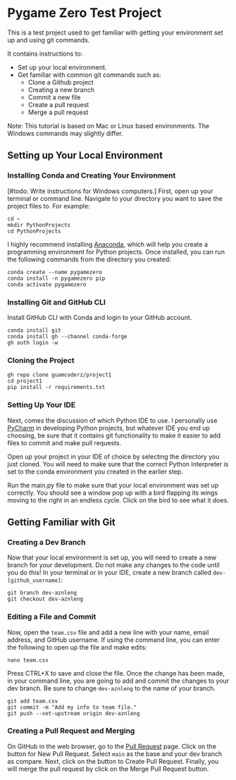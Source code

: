 Pygame Zero Test Project
========================
This is a test project used to get familiar with getting your environment set up and using git commands.

It contains instructions to:
* Set up your local environment.
* Get familiar with common git commands such as:
  * Clone a Github project
  * Creating a new branch
  * Commit a new file
  * Create a pull request
  * Merge a pull request

Note: This tutorial is based on Mac or Linux based environments. The Windows commands may slightly differ.

Setting up Your Local Environment
------------------------
### Installing Conda and Creating Your Environment
[#todo: Write instructions for Windows computers.]
First, open up your terminal or command line.
Navigate to your directory you want to save the project files to.
For example:
```
cd ~
mkdir PythonProjects
cd PythonProjects
```

I highly recommend installing [Anaconda](https://docs.conda.io/projects/conda/en/latest/user-guide/install/index.html), which will help you create a programming environment for Python projects.
Once installed, you can run the following commands from the directory you created:
```
conda create --name pygamezero
conda install -n pygamezero pip
conda activate pygamezero
```
### Installing Git and GitHub CLI
Install GitHub CLI with Conda and login to your GitHub account.
```
conda install git
conda install gh --channel conda-forge
gh auth login -w
```

### Cloning the Project
```
gh repo clone guamcoderz/project1
cd project1
pip install -r requirements.txt
```

### Setting Up Your IDE
Next, comes the discussion of which Python IDE to use. I personally use [PyCharm](https://www.jetbrains.com/pycharm/download/) in developing Python projects, but whatever IDE you end up choosing, be sure that it contains git functionality to make it easier to add files to commit and make pull requests.

Open up your project in your IDE of choice by selecting the directory you just cloned.
You will need to make sure that the correct Python Interpreter is set to the conda environment you created in the earlier step.

Run the main.py file to make sure that your local environment was set up correctly. You should see a window pop up with a bird flapping its wings moving to the right in an endless cycle. Click on the bird to see what it does.

Getting Familiar with Git
------------------------
### Creating a Dev Branch
Now that your local environment is set up, you will need to create a new branch for your development. Do not make any changes to the code until you do this! In your terminal or in your IDE, create a new branch called `dev-[github_username]`:
```
git branch dev-aznleng
git checkout dev-aznleng
```
### Editing a File and Commit
Now, open the `team.csv` file and add a new line with your name, email address, and GitHub username.
If using the command line, you can enter the following to open up the file and make edits:
```
nano team.csv
```
Press CTRL+X to save and close the file. Once the change has been made, in your command line, you are going to add and commit the changes to your dev branch. Be sure to change `dev-aznleng` to the name of your branch.
```
git add team.csv
git commit -m "Add my info to team file."
git push --set-upstream origin dev-aznleng
```
### Creating a Pull Request and Merging
On GitHub in the web browser, go to the [Pull Request](https://github.com/guamcoderz/project1/pulls) page. Click on the button for New Pull Request. Select `main` as the base and your dev branch as compare. Next, click on the button to Create Pull Request. Finally, you will merge the pull request by click on the Merge Pull Request button.

